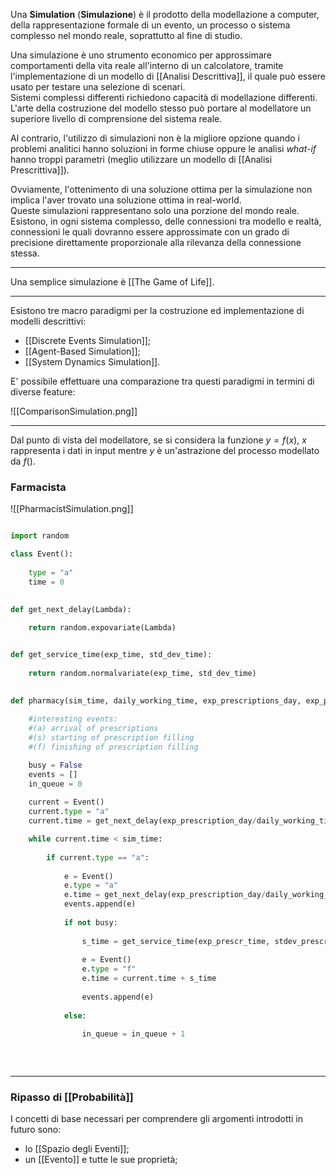 Una **Simulation** (**Simulazione**) è il prodotto della modellazione a computer, della rappresentazione formale di un evento, un processo o sistema complesso nel mondo reale, soprattutto al fine di studio.<br />

Una simulazione è uno strumento economico per approssimare comportamenti della vita reale all'interno di un calcolatore, tramite l'implementazione di un modello di [[Analisi Descrittiva]], il quale può essere usato per testare una selezione di scenari.<br />
Sistemi complessi differenti richiedono capacità di modellazione differenti.<br />
L'arte della costruzione del modello stesso può portare al modellatore un superiore livello di comprensione del sistema reale.<br />

Al contrario, l'utilizzo di simulazioni non è la migliore opzione quando i problemi analitici hanno soluzioni in forme chiuse oppure le analisi _what-if_ hanno troppi parametri (meglio utilizzare un modello di [[Analisi Prescrittiva]]).<br />

Ovviamente, l'ottenimento di una soluzione ottima per la simulazione non implica l'aver trovato una soluzione ottima in real-world.<br />
Queste simulazioni rappresentano solo una porzione del mondo reale. Esistono, in ogni sistema complesso, delle connessioni tra modello e realtà, connessioni le quali dovranno essere approssimate con un grado di precisione direttamente proporzionale alla rilevanza della connessione stessa.<br />

--------------------------------------------------------------

Una semplice simulazione è [[The Game of Life]].<br /> 
 
--------------------------------------------------------------

Esistono tre macro paradigmi per la costruzione ed implementazione di modelli descrittivi:
- [[Discrete Events Simulation]];
- [[Agent-Based Simulation]];
- [[System Dynamics Simulation]].

E' possibile effettuare una comparazione tra questi paradigmi in termini di diverse feature:

![[ComparisonSimulation.png]]

--------------------------------------------------------------

Dal punto di vista del modellatore, se si considera la funzione $y = f(x)$, $x$ rappresenta i dati in input mentre $y$ è un'astrazione del processo modellato da $f()$.<br />

### Farmacista ###

![[PharmacistSimulation.png]]

```python

import random

class Event():
	
	type = "a"
	time = 0
	

def get_next_delay(Lambda):
	
	return random.expovariate(Lambda)


def get_service_time(exp_time, std_dev_time):
	
	return random.normalvariate(exp_time, std_dev_time)
				

def pharmacy(sim_time, daily_working_time, exp_prescriptions_day, exp_prescr_time, stdev_prescr_time):
	
	#interesting events:
	#(a) arrival of prescriptions
	#(s) starting of prescription filling
	#(f) finishing of prescription filling

	busy = False
	events = []
	in_queue = 0
	
	current = Event()
	current.type = "a"
	current.time = get_next_delay(exp_prescription_day/daily_working_time)

	while current.time < sim_time:
		
		if current.type == "a":
			
			e = Event()
			e.type = "a"
			e.time = get_next_delay(exp_prescription_day/daily_working_time)
			events.append(e)
			
			if not busy:
				
				s_time = get_service_time(exp_prescr_time, stdev_prescr_time)
				
				e = Event()
				e.type = "f"
				e.time = current.time + s_time
			
				events.append(e)
				
			else:
				
				in_queue = in_queue + 1
				
				
				
```

--------------------------------------------------------------

### Ripasso di [[Probabilità]] ###

I concetti di base necessari per comprendere gli argomenti introdotti in futuro sono:
- lo [[Spazio degli Eventi]];
- un [[Evento]] e tutte le sue proprietà;